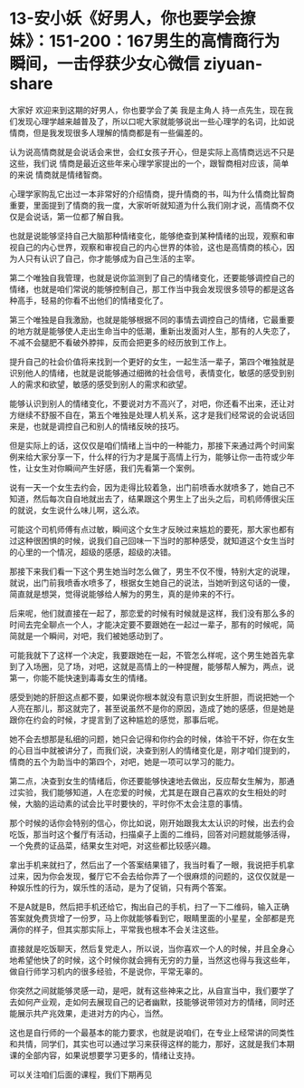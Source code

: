 # 13-安小妖《好男人，你也要学会撩妹》：151-200：167男生的高情商行为瞬间，一击俘获少女心微信 ziyuan-share

大家好 欢迎来到这期的好男人，你也要学会了美 我是主角人 持一点先生，现在我们发现心理学越来越普及了，所以口呢大家就能够说出一些心理学的名词，比如说情商，但是我发现很多人理解的情商都是有一些偏差的。

认为说高情商就是会说话会来世，会红女孩子开心，但是实际上高情商远远不只是这些，我们说 情商是最近这些年来心理学家提出的一个，跟智商相对应该，简单的来说 情商就是情绪智商。

心理学家购乱它出过一本非常好的介绍情商，提升情商的书，叫为什么情商比智商重要，里面提到了情商的我一度，大家听听就知道为什么我们刚才说，高情商不仅仅是会说话，第一位都了解自我。

也就是说能够坚持自己大脑那种情绪变化，能够绝查到某种情绪的出现，观察和审视自己的内心世界，观察和审视自己的内心世界的体验，这也是高情商的核心，因为人只有认识了自己，你才能够成为自己生活的主宰。

第二个唯独自我管理，也就是说你监测到了自己的情绪变化，还要能够调控自己的情绪，也就是咱们常说的能够控制自己，那工作当中我会发现很多领导的都是这各种高手，轻易的你看不出他们的情绪变化了。

第三个唯独是自我激励，也就是能够根据不同的事情去调控自己的情绪，它最重要的地方就是能够使人走出生命当中的低潮，重新出发面对人生，那有的人失恋了，不减不会腿肥不看破外脖摔，反而会把更多的经历放到工作上。

提升自己的社会价值将来找到一个更好的女生，一起生活一辈子，第四个唯独就是识别他人的情绪，也就是说能够通过细微的社会信号，表情变化，敏感的感受到别人的需求和欲望，敏感的感受到别人的需求和欲望。

能够认识到别人的情绪变化，不要说对方不高兴了，对吧，你还看不出来，还让对方继续不舒服不自在，第五个唯独是处理人机关系，这才是我们经常说的会说话回来是，也就是调控自己和别人的情绪反映的技巧。

但是实际上的话，这仅仅是咱们情绪上当中的一种能力，那接下来通过两个时间案例来给大家分享一下，什么样的行为才是属于高情上行为，能够让你一击符或少年性，让女生对你瞬间产生好感，我们先看第一个案例。

说有一天一个女生去约会，因为走得比较着急，出门前喷香水就喷多了，她自己不知道，然后每次自自地就出去了，结果跟这个男生上了出头之后，司机师傅很尖压的就说，女生说什么味儿啊，这么浓。

可能这个司机师傅有点过敏，瞬间这个女生才反映过来尴尬的要死，那大家也都有过这种很困惧的时候，说我们自己回味一下当时的那种感受，就知道这个女生当时的心里的一个情况，超级的感感，超级的决错。

那接下来我们看一下这个男生她当时怎么做了，男生不仅不慢，特别大定的说理，就说，出门前我喷香水喷多了，根据女生她自己的说法，当她听到这句话的一傻，简直就是想哭，觉得说能够给人解为的男生，真的是帅来的不行。

后来呢，他们就直接在一起了，那恋爱的时候有时候就是这样，我们没有那么多的时间去完全聊点一个人，才能决定要不要跟她在一起过一辈子，那有的时候呢，简简就是一个瞬间，对吧，我们被她感动到了。

可能我就下了这样一个决定，我要跟她在一起，不管怎么样呢，这个男生她首先拿到了入场圈，见了场，对吧，这就是高情上的一种提醒，能够帮人解为，两点，说第一，你能不能快速到毒毒女生的情绪。

感受到她的肝胆这点都不要，如果说你根本就没有意识到女生肝胆，而说把她一个人亮在那儿，那这就完了，甚至说虽然不是你的原因，造成了她的感感，但是她是跟你在约会的时候，才提言到了这种尴尬的感觉，那事后呢。

她不会去想那是私细的问题，她只会记得和你约会的时候，体验干不好，你在女生的心目当中就被讲分了，而我们说，决查到别人的情绪变化是，刚才咱们提到的，情商的五个为助当中的第四个，对吧，她是一项可以学习的能力。

第二点，决查到女生的情绪后，你还要能够快速地去做出，反应帮女生解为，那通过实验，我们能够知道，人在恋爱的时候，尤其是在跟自己喜欢的女生相处的时候，大脑的运动素的试会比平时要快的，平时你不太会注意的事情。

那个时候的话你会特别的信心，你比如说，刚开始跟我太太认识的时候，出去约会吃饭，那当时这个餐厅有活动，扫描桌子上面的二维码，回答对问题就能够活得，一个免费的证品菜，结果女生对吧，对这些都比较感兴趣。

拿出手机来就扫了，然后出了一个答案结果错了，我当时看了一眼，我说把手机拿过来，因为你会发现，餐厅它不会去给你弄了一个很麻烦的问题的，这仅仅就是一种娱乐性的行为，娱乐性的活动，是为了促销，只有两个答案。

不是A就是B，然后把手机还给它，掏出自己的手机，扫了一下二维码，输入正确答案就免费货增了一份罗，马上你就能够看到它，眼睛里面的小星星，全部都是充满你的样子，但其实那实际上，平常我也根本不会关注这些。

直接就是吃饭聊天，然后复党走人，所以说，当你喜欢一个人的时候，并且全身心地希望他快了的时候，这个时候你就会拥有无穷的力量，当然这也得与我这些年，做自行师学习机内的很多经验，不是说你，平常无辜的。

你突然之间就能够灵感一动，是吧，就有这些神来之比，从自宣当中，我们要学了去如何产业观，走如何去展现自己的记者幽默，技能够说带领对方的情绪，同时还能展示共产兆效果，走进对方的内心，当然。

这也是自行师的一个最基本的能力要求，也就是说咱们，在专业上经常讲的同类性和共情，同学们，其实也可以通过学习来获得这样的能力，那好，这就是我们本期课的全部内容，如果说想要学习更多的，情绪让支持。

可以关注咱们后面的课程，我们下期再见